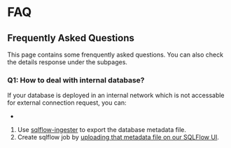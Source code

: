 # FAQ

## Frequently Asked Questions

This page contains some frenquently asked questions. You can also check the details response under the subpages.

### Q1: How to deal with internal database?

If your database is deployed in an internal network which is not accessable for external connection request, you can:

*

1. Use [sqlflow-ingester](broken-reference) to export the database metadata file.
2. Create sqlflow job by [uploading that metadata file on our SQLFlow UI](../introduction/ui/job-management/job-sources.md#upload-file).&#x20;

